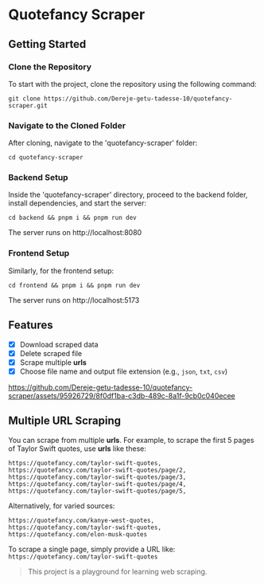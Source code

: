 # Quotefancy Scraper

## Getting Started

### Clone the Repository

To start with the project, clone the repository using the following command:

```
git clone https://github.com/Dereje-getu-tadesse-10/quotefancy-scraper.git
```

### Navigate to the Cloned Folder

After cloning, navigate to the 'quotefancy-scraper' folder:

```
cd quotefancy-scraper
```

### Backend Setup

Inside the 'quotefancy-scraper' directory, proceed to the backend folder, install dependencies, and start the server:

```
cd backend && pnpm i && pnpm run dev
```

The server runs on http://localhost:8080

### Frontend Setup

Similarly, for the frontend setup:

```
cd frontend && pnpm i && pnpm run dev
```

The server runs on http://localhost:5173

## Features

- [x] Download scraped data
- [x] Delete scraped file
- [x] Scrape multiple **urls**
- [x] Choose file name and output file extension (e.g., `json`, `txt`, `csv`)

https://github.com/Dereje-getu-tadesse-10/quotefancy-scraper/assets/95926729/8f0df1ba-c3db-489c-8a1f-9cb0c040ecee

## Multiple URL Scraping

You can scrape from multiple **urls**. For example, to scrape the first 5 pages of Taylor Swift quotes, use **urls** like these:

```
https://quotefancy.com/taylor-swift-quotes,
https://quotefancy.com/taylor-swift-quotes/page/2,
https://quotefancy.com/taylor-swift-quotes/page/3,
https://quotefancy.com/taylor-swift-quotes/page/4,
https://quotefancy.com/taylor-swift-quotes/page/5,
```

Alternatively, for varied sources:

```
https://quotefancy.com/kanye-west-quotes,
https://quotefancy.com/taylor-swift-quotes,
https://quotefancy.com/elon-musk-quotes
```

To scrape a single page, simply provide a URL like: `https://quotefancy.com/taylor-swift-quotes`

> This project is a playground for learning web scraping.
